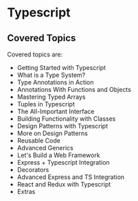 # Typescript

## Covered Topics
Covered topics are:

* Getting Started with Typescript
* What is a Type System?
* Type Annotations in Action
* Annotations With Functions and Objects
* Mastering Typed Arrays
* Tuples in Typescript
* The All-Important Interface
* Building Functionality with Classes
* Design Patterns with Typescript
* More on Design Patterns
* Reusable Code
* Advanced Generics
* Let's Build a Web Framework
* Express + Typescript Integration
* Decorators
* Advanced Express and TS Integration
* React and Redux with Typescript
* Extras
